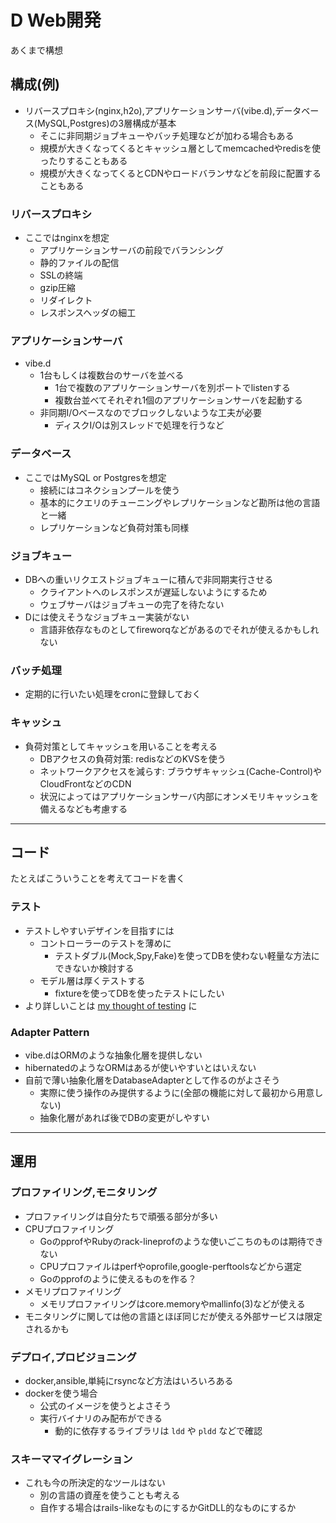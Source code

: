 # D Web開発

あくまで構想

## 構成(例)

- リバースプロキシ(nginx,h2o),アプリケーションサーバ(vibe.d),データベース(MySQL,Postgres)の3層構成が基本
  - そこに非同期ジョブキューやバッチ処理などが加わる場合もある
  - 規模が大きくなってくるとキャッシュ層としてmemcachedやredisを使ったりすることもある
  - 規模が大きくなってくるとCDNやロードバランサなどを前段に配置することもある

### リバースプロキシ

- ここではnginxを想定
  - アプリケーションサーバの前段でバランシング
  - 静的ファイルの配信
  - SSLの終端
  - gzip圧縮
  - リダイレクト
  - レスポンスヘッダの細工

### アプリケーションサーバ

- vibe.d
  - 1台もしくは複数台のサーバを並べる
    - 1台で複数のアプリケーションサーバを別ポートでlistenする
    - 複数台並べてそれぞれ1個のアプリケーションサーバを起動する
  - 非同期I/Oベースなのでブロックしないような工夫が必要
    - ディスクI/Oは別スレッドで処理を行うなど

### データベース

- ここではMySQL or Postgresを想定
  - 接続にはコネクションプールを使う
  - 基本的にクエリのチューニングやレプリケーションなど勘所は他の言語と一緒
  - レプリケーションなど負荷対策も同様

### ジョブキュー

- DBへの重いリクエストジョブキューに積んで非同期実行させる
  - クライアントへのレスポンスが遅延しないようにするため
  - ウェブサーバはジョブキューの完了を待たない
- Dには使えそうなジョブキュー実装がない
  - 言語非依存なものとしてfireworqなどがあるのでそれが使えるかもしれない

### バッチ処理

- 定期的に行いたい処理をcronに登録しておく

### キャッシュ

- 負荷対策としてキャッシュを用いることを考える
  - DBアクセスの負荷対策: redisなどのKVSを使う
  - ネットワークアクセスを減らす: ブラウザキャッシュ(Cache-Control)やCloudFrontなどのCDN
  - 状況によってはアプリケーションサーバ内部にオンメモリキャッシュを備えるなども考慮する

---

## コード

たとえばこういうことを考えてコードを書く

### テスト

- テストしやすいデザインを目指すには
  - コントローラーのテストを薄めに
    - テストダブル(Mock,Spy,Fake)を使ってDBを使わない軽量な方法にできないか検討する
  - モデル層は厚くテストする
    - fixtureを使ってDBを使ったテストにしたい
- より詳しいことは [my thought of testing](./testing/my_thought_of_testing.md) に

### Adapter Pattern

- vibe.dはORMのような抽象化層を提供しない
- hibernatedのようなORMはあるが使いやすいとはいえない
- 自前で薄い抽象化層をDatabaseAdapterとして作るのがよさそう
  - 実際に使う操作のみ提供するように(全部の機能に対して最初から用意しない)
  - 抽象化層があれば後でDBの変更がしやすい

---

## 運用

### プロファイリング,モニタリング

- プロファイリングは自分たちで頑張る部分が多い
- CPUプロファイリング
  - GoのpprofやRubyのrack-lineprofのような使いごこちのものは期待できない
  - CPUプロファイルはperfやoprofile,google-perftoolsなどから選定
  - Goのpprofのように使えるものを作る？
- メモリプロファイリング
  - メモリプロファイリングはcore.memoryやmallinfo(3)などが使える
- モニタリングに関しては他の言語とほぼ同じだが使える外部サービスは限定されるかも

### デプロイ,プロビジョニング

- docker,ansible,単純にrsyncなど方法はいろいろある
- dockerを使う場合
  - 公式のイメージを使うとよさそう
  - 実行バイナリのみ配布ができる
    - 動的に依存するライブラリは `ldd` や `pldd` などで確認

### スキーママイグレーション

- これも今の所決定的なツールはない
  - 別の言語の資産を使うことも考える
  - 自作する場合はrails-likeなものにするかGitDLL的なものにするか
